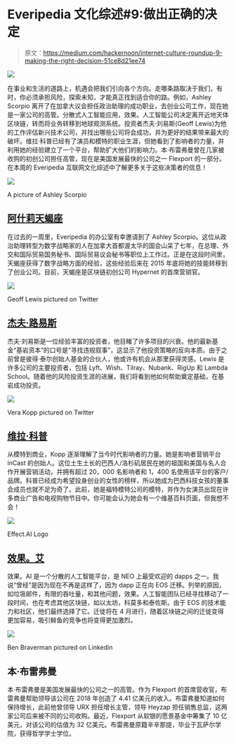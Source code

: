 # Everipedia 文化综述#9:做出正确的决定

> 原文：<https://medium.com/hackernoon/internet-culture-roundup-9-making-the-right-decision-51ce8d21ee74>

![](img/6810acea204e5a9a1e30e6fdea264819.png)

在事业和生活的道路上，机遇会把我们引向各个方向。走哪条路取决于我们，有时，你必须承担风险，探索未知，才能真正找到适合你的路。例如，Ashley Scorpio 离开了在加拿大议会担任政治助理的成功职业，去创业公司工作，现在她是一家公司的高管。分散式人工智能应用，效果。人工智能公司决定离开近地天体区块链，转而将业务转移到地球观测系统。投资者杰夫·刘易斯(Geoff Lewis)为他的工作评估新兴技术公司，并找出哪些公司将会成功，并为更好的结果带来最大的破坏。维拉·科普已经有了演员和模特的职业生涯，但她看到了影响者的力量，并利用她的经验建立了一个平台，帮助扩大他们的影响力。本·布雷弗曼曾在几家被收购的初创公司担任高管，现在是美国发展最快的公司之一 Flexport 的一部分。在本周的 Everipedia 互联网文化综述中了解更多关于这些决策者的信息！

![](img/87ce68d2af9d0216f8e2468e7a077e51.png)

A picture of Ashley Scorpio

## [阿什莉天蝎座](https://everipedia.org/wiki/lang_en/ashley-scorpio/)

在过去的一周里，Everipedia 的办公室有幸邀请到了 Ashley Scorpio。这位从政治助理转型为数字战略家的人在加拿大首都渥太华的国会山呆了七年，在总理、外交和国际贸易国务秘书、国际贸易议会秘书等职位上工作过。正是在这段时间里，天蝎座获得了数字战略方面的经验，这些经验后来在 2015 年底将她的技能转移到了创业公司。目前，天蝎座是区块链初创公司 Hypernet 的首席营销官。

![](img/85fc191eff163c72c4984389d07bdbaf.png)

Geoff Lewis pictured on Twitter

## [杰夫·路易斯](https://everipedia.org/wiki/lang_en/geoff-lewis/)

杰夫·刘易斯是一位经验丰富的投资者，他目睹了许多项目的兴衰。他的最新基金“基岩资本”的口号是“寻找违规叙事”，这显示了他投资策略的反向本质。由于之前曾是彼得·泰尔创始人基金的合伙人，他或许有机会从那里获得灵感。Lewis 是许多公司的主要投资者，包括 Lyft、Wish、Tilray、Nubank、RigUp 和 Lambda School。随着他的风险投资生涯的进展，我们将看到他如何帮助奠定基础，在基岩成功投资。

![](img/c6e907f539cdfd5beeb1f9e92b3761d5.png)

Vera Kopp pictured on Twitter

## [维拉·科普](https://everipedia.org/wiki/lang_en/vera-kopp/)

从模特到商业，Kopp 逐渐理解了当今时代影响者的力量。她是影响者营销平台 inCast 的创始人。这位土生土长的巴西人/洛杉矶居民在她的祖国和美国与名人合作开展营销活动，并拥有超过 20，000 名影响者和 1，400 名使用该平台的客户/品牌。科普已经成为希望投身创业的女性的榜样，所以她成为巴西科技女孩的董事会成员也就不足为奇了。此前，她是福特模特公司的模特，并作为女演员出现在许多商业广告和电视购物节目中。你可能会认为她会有一个维基百科页面，但我想不会！

![](img/cd169bd2359aa7f2b02c96f9ad440548.png)

Effect.AI Logo

## [效果。艾](https://everipedia.org/wiki/lang_en/effectai/)

效果。AI 是一个分散的人工智能平台，是 NEO 上最受欢迎的 dapps 之一。我说“曾经”是因为现在不再是这样了，因为 dapp 正在向 EOS 迁移。列举的原因，如垃圾邮件，有限的吞吐量，和其他问题，效果。人工智能团队已经寻找移动了一段时间，也在考虑其他区块链，如以太坊，科莫多和泰佐斯。由于 EOS 的技术能力和社区，他们最终选择了它。迁徙将在 4 月进行，随着区块链之间的迁徙变得更加容易，吸引鲱鱼的竞争也将变得更加激烈。

![](img/7c2ecd55bf3dc25ed5f97d362596539c.png)

Ben Braverman pictured on Linkedin

## 本·布雷弗曼

本·布雷弗曼是美国发展最快的公司之一的高管。作为 Flexport 的首席营收官，布雷弗曼帮助领导该公司在 2018 年创造了 4.41 亿美元的收入。布雷弗曼知道如何保持增长，此前他曾领导 URX 担任增长主管，领导 Heyzap 担任销售总监，这两家公司后来被不同的公司收购。最近，Flexport 从软银的愿景基金中筹集了 10 亿美元，对该公司的估值为 32 亿美元。布雷弗曼原籍辛辛那提，毕业于瓦萨尔学院，获得哲学学士学位。